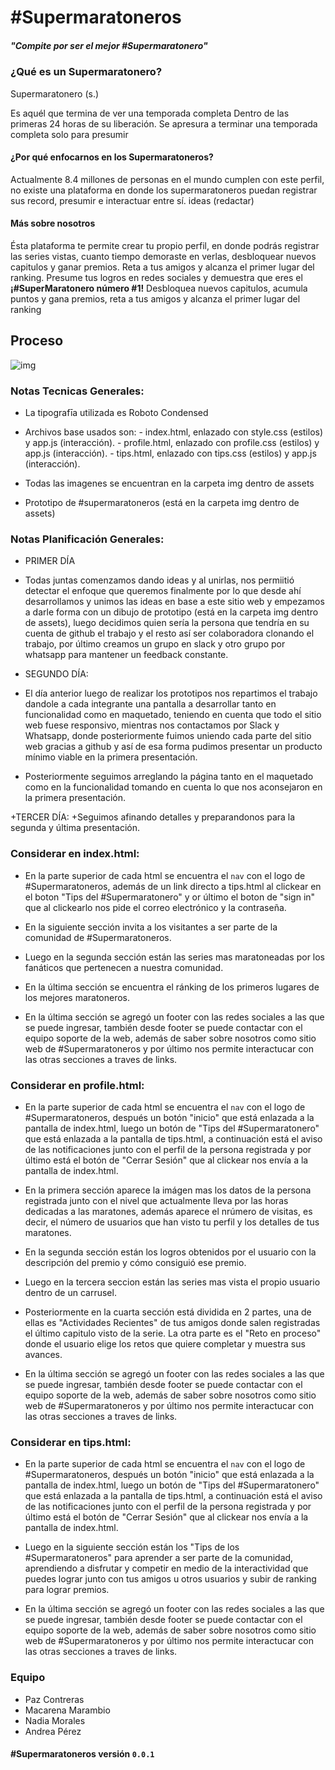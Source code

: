 # #Supermaratoneros

##### "Compite por ser el mejor #Supermaratonero"

### ¿Qué es un Supermaratonero?

Supermaratonero (s.)

Es aquél que termina de ver una temporada completa
Dentro de las primeras 24 horas de su liberación. Se apresura a terminar una temporada completa solo para presumir

#### ¿Por qué enfocarnos en los Supermaratoneros?

Actualmente 8.4 millones de personas en el mundo cumplen con este perfil, no existe una plataforma en donde los supermaratoneros puedan registrar sus record, presumir e interactuar entre sí.
ideas (redactar)

#### Más sobre nosotros

Ésta plataforma te permite crear tu propio perfil, en donde podrás registrar las series vistas, cuanto tiempo demoraste en verlas, desbloquear nuevos capitulos y ganar premios.
Reta a tus amigos y alcanza el primer lugar del ranking. Presume tus logros en redes sociales y demuestra que eres el **¡#SuperMaratonero número #1!**
Desbloquea nuevos capitulos, acumula puntos y gana premios, reta a tus amigos y alcanza el primer lugar del ranking



## Proceso

![img](https://image.ibb.co/hwgE7R/Perfil.jpg)

### Notas Tecnicas Generales:

+ La tipografīa utilizada es Roboto Condensed

+ Archivos base usados son: - index.html, enlazado con style.css (estilos) y app.js (interacción).
							- profile.html, enlazado con profile.css (estilos) y app.js (interacción).
							- tips.html, enlazado con tips.css (estilos) y app.js (interacción).

+ Todas las imagenes se encuentran en la carpeta img dentro de assets

+ Prototipo de #supermaratoneros (está en la carpeta img dentro de assets)

### Notas Planificación Generales:

+ PRIMER DÍA
+ Todas juntas comenzamos dando ideas y al unirlas, nos permiitió detectar el enfoque que queremos finalmente por lo que desde ahí desarrollamos y unimos las ideas en base a este sitio web y empezamos a darle forma con un dibujo de prototipo (está en la carpeta img dentro de assets), luego decidimos quien sería la persona que tendría en su cuenta de github el trabajo y el resto así ser colaboradora clonando el trabajo, por último creamos un grupo en slack y otro grupo por whatsapp para mantener un feedback constante.

+ SEGUNDO DÍA:
+ El día anterior luego de realizar los prototipos nos repartimos el trabajo dandole a cada integrante una pantalla a desarrollar tanto en funcionalidad como en maquetado, teniendo en cuenta que todo el sitio web fuese responsivo, mientras nos contactamos por Slack y Whatsapp, donde posteriormente fuimos uniendo cada parte del sitio web gracias a github y así de esa forma pudimos presentar un producto mínimo viable en la primera presentación.
+ Posteriormente seguimos arreglando la página tanto en el maquetado como en la funcionalidad tomando en cuenta lo que nos aconsejaron en la primera presentación.

+TERCER DÍA:
+Seguimos afinando detalles y preparandonos para la segunda y última presentación.


### Considerar en index.html: 

+ En la parte superior de cada html se encuentra el `nav` con el logo de #Supermaratoneros, además de un link directo a tips.html al clickear en el boton "Tips del #Supermaratonero" y or último el boton de "sign in" que al clickearlo nos pide el correo electrónico y la contraseña.

+ En la siguiente sección invita a los visitantes a ser parte de la comunidad de #Supermaratoneros.

+ Luego en la segunda sección están las series mas maratoneadas por los fanáticos que pertenecen a nuestra comunidad.

+ En la última sección se encuentra el ránking de los primeros lugares de los mejores maratoneros.

+ En la última sección se agregó un footer con las redes sociales a las que se puede ingresar, también desde footer se puede contactar con el equipo soporte de la web, además de saber sobre nosotros como sitio web de #Supermaratoneros y por último nos permite interactucar con las otras secciones a traves de links.


### Considerar en profile.html: 

+ En la parte superior de cada html se encuentra el `nav` con el logo de #Supermaratoneros, después un botón "inicio" que está enlazada a la pantalla de index.html, luego un botón de "Tips del #Supermaratonero" que está enlazada a la pantalla de tips.html, a continuación está el aviso de las notificaciones junto con el perfil de la persona registrada y por último está el botón de "Cerrar Sesión" que al clickear nos envía a la pantalla de index.html.

+ En la primera sección aparece la imágen mas los datos de la persona registrada junto con el nivel que actualmente lleva por las horas dedicadas a las maratones, además aparece el nrúmero de visitas, es decir, el número de usuarios que han visto tu perfil y los detalles de tus maratones.

+ En la segunda sección están los logros obtenidos por el usuario con la descripción del premio y cómo consiguió ese premio.

+ Luego en la tercera seccion están las series mas vista el propio usuario dentro de un carrusel.
	
+ Posteriormente en la cuarta sección está dividida en 2 partes, una de ellas es "Actividades Recientes" de tus amigos donde salen registradas el último capitulo visto de la serie. La otra parte es el "Reto en proceso" donde el usuario elige los retos que quiere completar y muestra sus avances.

+ En la última sección se agregó un footer con las redes sociales a las que se puede ingresar, también desde footer se puede contactar con el equipo soporte de la web, además de saber sobre nosotros como sitio web de #Supermaratoneros y por último nos permite interactucar con las otras secciones a traves de links.


### Considerar en tips.html:

+ En la parte superior de cada html se encuentra el `nav` con el logo de #Supermaratoneros, después un botón "inicio" que está enlazada a la pantalla de index.html, luego un botón de "Tips del #Supermaratonero" que está enlazada a la pantalla de tips.html, a continuación está el aviso de las notificaciones junto con el perfil de la persona registrada y por último está el botón de "Cerrar Sesión" que al clickear nos envía a la pantalla de index.html.

+ Luego en la siguiente sección están los "Tips de los #Supermaratoneros" para aprender a ser parte de la comunidad, aprendiendo a disfrutar y competir en medio de la interactividad que puedes lograr junto con tus amigos u otros usuarios y subir de ranking para lograr premios.

+ En la última sección se agregó un footer con las redes sociales a las que se puede ingresar, también desde footer se puede contactar con el equipo soporte de la web, además de saber sobre nosotros como sitio web de #Supermaratoneros y por último nos permite interactucar con las otras secciones a traves de links.


 ### Equipo

 + Paz Contreras
 + Macarena Marambio
 + Nadia Morales
 + Andrea Pérez



#### #Supermaratoneros versión `0.0.1`
